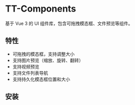 # TT-Components

基于 Vue 3 的 UI 组件库，包含可拖拽模态框、文件预览等组件。

## 特性

- 可拖拽的模态框，支持调整大小
- 支持图片预览（缩放、旋转、翻转）
- 支持视频预览
- 支持文件列表导航
- 支持持久化模态框位置和大小

## 安装
